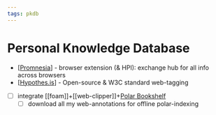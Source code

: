 ```yaml
---
tags: pkdb
---
```

# Personal Knowledge Database

- [[Promnesia]] - browser extension (& HPI): exchange hub for all info across browsers
- [[Hypothes.is]] - Open-source & W3C standard web-tagging
- [ ] integrate [[foam]]+[[web-clipper]]+[Polar Bookshelf](https://github.com/burtonator/)
  - [ ] download all my web-annotations for offline polar-indexing

[//begin]: # "Autogenerated link references for markdown compatibility"
[Promnesia]: promnesia.md "Promensia & HPI`"
[Hypothes.is]: hypothesis.md "Hypothes.is"
[//end]: # "Autogenerated link references"